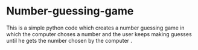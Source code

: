 # Number-guessing-game
This is a simple python code which creates a number guessing game in which the computer choses a number and the user keeps making guesses until he gets the number chosen by the computer .
